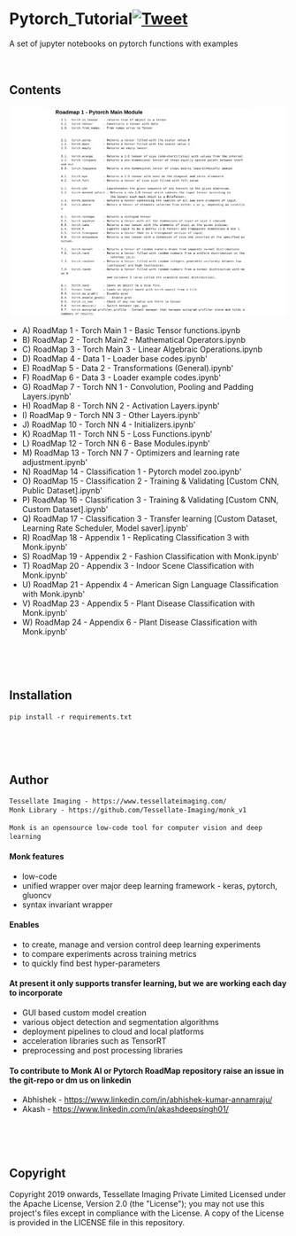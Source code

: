 # Pytorch_Tutorial[![Tweet](https://img.shields.io/twitter/url/https/github.com/tterb/hyde.svg?style=social)](http://twitter.com/share?text=Check%20out%20Monk:%20An%20Open%20Source%20Unified%20Wrapper%20for%20Computer%20Vision&url=https://github.com/Tessellate-Imaging/monk_v1&hashtags=MonkAI,OpenSource,Notebooks,DeepLearning,Tutorial,Pytorch,Python)
A set of jupyter notebooks on pytorch functions with examples
<br />
<br />
<br />

## Contents
![Alt Text](demo.gif)
<br />

- A) RoadMap 1 - Torch Main 1 - Basic Tensor functions.ipynb
- B) RoadMap 2 - Torch Main2 - Mathematical Operators.ipynb
- C) RoadMap 3 - Torch Main 3 - Linear Algebraic Operations.ipynb
- D) RoadMap 4 - Data 1 - Loader base codes.ipynb'
- E) RoadMap 5 - Data 2 - Transformations (General).ipynb'
- F) RoadMap 6 - Data 3 - Loader example codes.ipynb'
- G) RoadMap 7 - Torch NN 1 - Convolution, Pooling and Padding Layers.ipynb'
- H) RoadMap 8 - Torch NN 2 - Activation Layers.ipynb'
- I) RoadMap 9 - Torch NN 3 - Other Layers.ipynb'
- J) RoadMap 10 - Torch NN 4 - Initializers.ipynb'
- K) RoadMap 11 - Torch NN 5 - Loss Functions.ipynb'
- L) RoadMap 12 - Torch NN 6 - Base Modules.ipynb'
- M) RoadMap 13 - Torch NN 7 - Optimizers and learning rate adjustment.ipynb'
- N) RoadMap 14 - Classification 1 - Pytorch model zoo.ipynb'
- O) RoadMap 15 - Classification 2 - Training & Validating [Custom CNN, Public Dataset].ipynb'
- P) RoadMap 16 - Classification 3 - Training & Validating [Custom CNN, Custom Dataset].ipynb'
- Q) RoadMap 17 - Classification 3 - Transfer learning [Custom Dataset, Learning Rate Scheduler, Model saver].ipynb'
- R) RoadMap 18 - Appendix 1 - Replicating Classification 3 with Monk.ipynb'
- S) RoadMap 19 - Appendix 2 - Fashion Classification with Monk.ipynb'
- T) RoadMap 20 - Appendix 3 - Indoor Scene Classification with Monk.ipynb'
- U) RoadMap 21 - Appendix 4 - American Sign Language Classification with Monk.ipynb'
- V) RoadMap 23 - Appendix 5 - Plant Disease Classification with Monk.ipynb'
- W) RoadMap 24 - Appendix 6 - Plant Disease Classification with Monk.ipynb'
<br />
<br />
<br />



## Installation
```
pip install -r requirements.txt
```
<br />
<br />
<br />


## Author
    Tessellate Imaging - https://www.tessellateimaging.com/
    Monk Library - https://github.com/Tessellate-Imaging/monk_v1

    Monk is an opensource low-code tool for computer vision and deep learning

#### Monk features
- low-code
- unified wrapper over major deep learning framework - keras, pytorch, gluoncv
- syntax invariant wrapper


#### Enables
- to create, manage and version control deep learning experiments
- to compare experiments across training metrics
- to quickly find best hyper-parameters


#### At present it only supports transfer learning, but we are working each day to incorporate
- GUI based custom model creation
- various object detection and segmentation algorithms
- deployment pipelines to cloud and local platforms
- acceleration libraries such as TensorRT
- preprocessing and post processing libraries

#### To contribute to Monk AI or Pytorch RoadMap repository raise an issue in the git-repo or dm us on linkedin 
 - Abhishek - https://www.linkedin.com/in/abhishek-kumar-annamraju/
 - Akash - https://www.linkedin.com/in/akashdeepsingh01/
<br />
<br />
<br />

## Copyright

Copyright 2019 onwards, Tessellate Imaging Private Limited Licensed under the Apache License, Version 2.0 (the "License"); you may not use this project's files except in compliance with the License. A copy of the License is provided in the LICENSE file in this repository.

